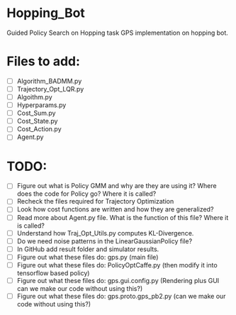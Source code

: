 # Hopping_Bot
Guided Policy Search on Hopping task
GPS implementation on hopping bot.

# Files to add:
- [ ] Algorithm_BADMM.py
- [ ] Trajectory_Opt_LQR.py
- [ ] Algoithm.py
- [ ] Hyperparams.py
- [ ] Cost_Sum.py
- [ ] Cost_State.py
- [ ] Cost_Action.py
- [ ] Agent.py

# TODO:
- [ ] Figure out what is Policy GMM and why are they are using it? Where does the code for Policy go? Where it is called?
- [ ] Recheck the files required for Trajectory Optimization
- [ ] Look how cost functions are written and how they are generalized?
- [ ] Read more about Agent.py file. What is the function of this file? Where it is called?
- [ ] Understand how Traj_Opt_Utils.py computes KL-Divergence.
- [ ] Do we need noise patterns in the LinearGaussianPolicy file?
- [ ] In GitHub add result folder and simulator results.
- [ ] Figure out what these files do: gps.py (main file)
- [ ] Figure out what these files do: PolicyOptCaffe.py (then modify it into tensorflow based policy)
- [ ] Figure out what these files do: gps.gui.config.py (Rendering plus GUI can we make our code without using this?)
- [ ] Figure out what these files do: gps.proto.gps_pb2.py (can we make our code without using this?)
